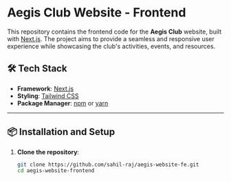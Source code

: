 # Aegis Club Website - Frontend

This repository contains the frontend code for the **Aegis Club** website, built with [Next.js](https://nextjs.org/). The project aims to provide a seamless and responsive user experience while showcasing the club's activities, events, and resources.

## 🛠️ Tech Stack

- **Framework**: [Next.js](https://nextjs.org/)
- **Styling**: [Tailwind CSS](https://tailwindcss.com/)
- **Package Manager**: [npm](https://www.npmjs.com/) or [yarn](https://yarnpkg.com/)

---

## 📦 Installation and Setup

1. **Clone the repository**:  
   ```bash
   git clone https://github.com/sahil-raj/aegis-website-fe.git
   cd aegis-website-frontend
